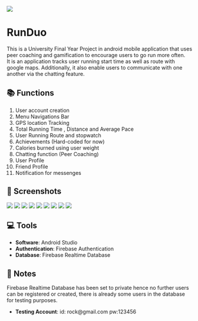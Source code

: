 ![](ScreenShots/Logo.PNG)

# RunDuo
This is a University Final Year Project in android mobile application that uses peer coaching and gamification to encourage users to go run more often. <br />
It is an application tracks user running start time as well as route with google maps. Additionally, it also enable users to communicate with one another via the chatting feature. <br />

## 📚 Functions
1. User account creation
2. Menu Navigations Bar
3. GPS location Tracking
4. Total Running Time , Distance and Average Pace
5. User Running Route and stopwatch
6. Achievements (Hard-coded for now)
7. Calories burned using user weight
8. Chatting function (Peer Coaching)
9. User Profile
10. Friend Profile
11. Notification for messenges

## 📱 Screenshots
![](ScreenShots/3.PNG)
![](ScreenShots/8.PNG) ![](ScreenShots/13.PNG) 
![](ScreenShots/18.PNG)
![](ScreenShots/22.PNG) ![](ScreenShots/43.PNG)
![](ScreenShots/48.PNG) ![](ScreenShots/49.PNG)
![](ScreenShots/50.PNG)

## 💻 Tools
* **Software**: Android Studio
* **Authentication**: Firebase Authentication
* **Database**: Firebase Realtime Database

## 💬 Notes
Firebase Realtime Database has been set to private hence no further users can be registered or created, there is already some users in the database for testing purposes.
* **Testing Account**: id: rock@<span>gmail</span>.com pw:123456
